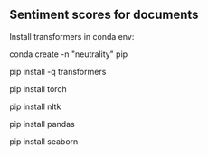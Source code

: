 ## Sentiment scores for documents

Install transformers in conda env:

conda create -n "neutrality" pip

pip install -q transformers

pip install torch

pip install nltk

pip install pandas

pip  install seaborn